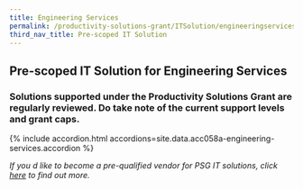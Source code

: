 ```yaml
---
title: Engineering Services
permalink: /productivity-solutions-grant/ITSolution/engineeringservices/
third_nav_title: Pre-scoped IT Solution
---
```


## Pre-scoped IT Solution for Engineering Services

### Solutions supported under the Productivity Solutions Grant are regularly reviewed. Do take note of the current support levels and grant caps.

{% include accordion.html accordions=site.data.acc058a-engineering-services.accordion %}

_If you d like to become a pre-qualified vendor for PSG IT solutions, click <a target='_blank' href='https://www.imda.gov.sg/icmvendors' >here</a> to find out more._